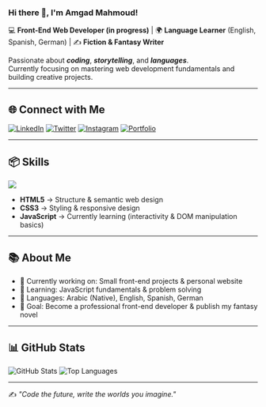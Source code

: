 ### Hi there 👋, I'm **Amgad Mahmoud**! 

💻 **Front-End Web Developer (in progress)** | 🌍 **Language Learner** (English, Spanish, German) | ✍️ **Fiction & Fantasy Writer**  

Passionate about ***coding***, ***storytelling***, and ***languages***.  
Currently focusing on mastering web development fundamentals and building creative projects.

---

## 🌐 Connect with Me
[![LinkedIn](https://skillicons.dev/icons?i=linkedin)](https://www.linkedin.com/in/your-link)
[![Twitter](https://skillicons.dev/icons?i=twitter)](https://x.com/your-handle)
[![Instagram](https://skillicons.dev/icons?i=instagram)](https://www.instagram.com/your-handle)
[![Portfolio](https://skillicons.dev/icons?i=github)](https://github.com/amgadmahmoud)

---

## 📦 Skills
<img align='center' src="https://skillicons.dev/icons?i=html,css,js,git,github">

- **HTML5** → Structure & semantic web design  
- **CSS3** → Styling & responsive design  
- **JavaScript** → Currently learning (interactivity & DOM manipulation basics)  

---

## 📚 About Me
- 🔭 Currently working on: Small front-end projects & personal website
- 🌱 Learning: JavaScript fundamentals & problem solving
- 📖 Languages: Arabic (Native), English, Spanish, German
- 🎯 Goal: Become a professional front-end developer & publish my fantasy novel

---

## 📊 GitHub Stats
![GitHub Stats](https://github-readme-stats.vercel.app/api?username=amgadmahmoud&show_icons=true&theme=tokyonight)
![Top Languages](https://github-readme-stats.vercel.app/api/top-langs/?username=amgadmahmoud&layout=compact&theme=tokyonight)

---

✍️ *"Code the future, write the worlds you imagine."*
